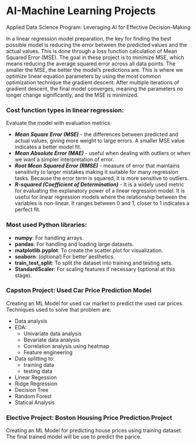 # AI-Machine Learning Projects
Applied Data Science Program: Leveraging AI for Effective Decision-Making

In a linear regression model preparation, the key for finding the best possible model is reducing the error between the predicted values and the actual values. 
This is done through a loss function calculation of Mean Squared Error (MSE). The goal in these project is to minimize MSE, which means reducing the average 
squared error across all data points. The smaller the MSE, the better the model’s predictions are. This is where we optimize linear equation parameters by
using the most common optimization technique the gradient descent.  After multiple iterations of gradient descent, the final model converges, meaning the 
parameters no longer change significantly, and the MSE is minimized.

### Cost function types in linear regression:
Evaluate the model with evaluation metrics

- ***Mean Square Error (MSE)*** - the differences between predicted and actual values, giving more weight to large errors. A smaller MSE value indicates a better model fit.
- ***Mean Absolute Error (MAE)*** - useful when dealing with outliers or when we want a simpler interpretation of error.
- ***Root Mean Squared Error (RMSE)*** - measure of error that maintains sensitivity to larger mistakes making it suitable for many regression tasks. Because the error term is squared, it is more sensitive to outliers.
- ***R-squared (Coefficient of Determination)*** - It is a widely used metric for evaluating the explanatory power of a linear regression model. It is useful for linear regression models where the relationship between the variables is non-linear. It ranges between 0 and 1, closer to 1 indicates a perfect fit.

### Most used Python libraries:

- **numpy**: For handling arrays.
- **pandas**: For handling and loading large datasets.
- **matplotlib.pyplot**: To create the scatter plot for visualization.
- **seaborn**: (optional) For better aesthetics.
- **train_test_split**: To split the dataset into training and testing sets.
- **StandardScaler**: For scaling features if necessary (optional at this stage).


### Capston Project: Used Car Price Prediction Model
Creating an ML Model for used car market to predict the used car prices.
Techniques used to solve that problem are:

- Data analysis
- EDA:
  - Univariate data analysis
  - Bevariate data analysis
  - Correlation analysis using heatmap
  - Feature engineering
- Data splitting to:
  - training data
  - testing data
- Linear Regession
- Ridge Regression
- Decision Tree
- Random Forest
- Statical Analysis

### Elective Project: Boston Housing Price Prediction Project
Creating an ML Model for predicting house prices using training dataset.
The final trained model will be use to predict the parice.


